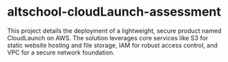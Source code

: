 # altschool-cloudLaunch-assessment
This project details the deployment of a lightweight, secure product named CloudLaunch on AWS. The solution leverages core services like S3 for static website hosting and file storage, IAM for robust access control, and VPC for a secure network foundation.
